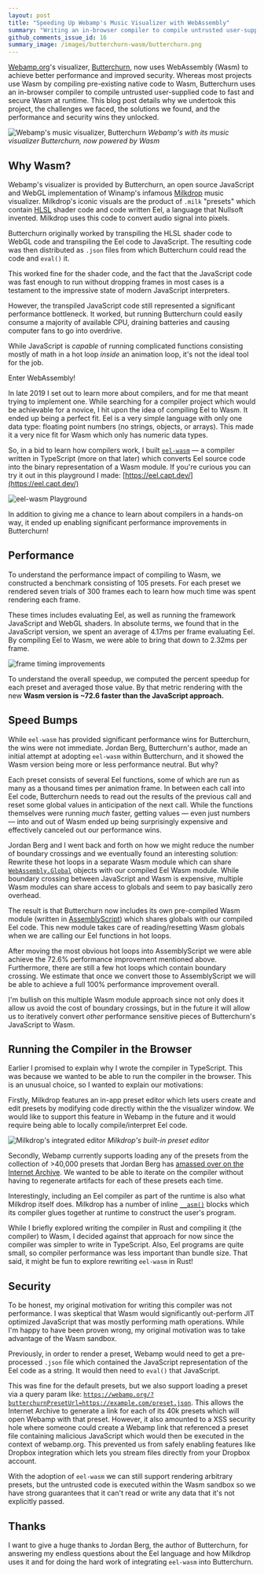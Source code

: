 ```yaml
---
layout: post
title: "Speeding Up Webamp's Music Visualizer with WebAssembly"
summary: "Writing an in-browser compiler to compile untrusted user-supplied code to fast and secure Wasm at runtime."
github_comments_issue_id: 16
summary_image: /images/butterchurn-wasm/butterchurn.png
---
```


[Webamp.org](http://webamp.org)'s visualizer, [Butterchurn](https://github.com/jberg/butterchurn), now uses WebAssembly (Wasm) to achieve better performance and improved security. Whereas most projects use Wasm by compiling pre-existing native code to Wasm, Butterchurn uses an in-browser compiler to compile untrusted user-supplied code to fast and secure Wasm at runtime. This blog post details why we undertook this project, the challenges we faced, the solutions we found, and the performance and security wins they unlocked.

![Webamp's music visualizer, Butterchurn](/images/butterchurn-wasm/butterchurn.png)
_Webamp's with its music visualizer Butterchurn, now powered by Wasm_

## Why Wasm?

Webamp's visualizer is provided by Butterchurn, an open source JavaScript and WebGL implementation of Winamp's infamous [Milkdrop](https://en.wikipedia.org/wiki/MilkDrop) music visualizer. Milkdrop's iconic visuals are the product of `.milk` "presets" which contain [HLSL](https://en.wikipedia.org/wiki/High-Level_Shading_Language) shader code and code written Eel, a language that Nullsoft invented. Milkdrop uses this code to convert audio signal into pixels.

Butterchurn originally worked by transpiling the HLSL shader code to WebGL code and transpiling the Eel code to JavaScript. The resulting code was then distributed as `.json` files from which Butterchurn could read the code and `eval()` it.

This worked fine for the shader code, and the fact that the JavaScript code was fast enough to run without dropping frames in most cases is a testament to the impressive state of modern JavaScript interpreters.

However, the transpiled JavaScript code still represented a significant performance bottleneck. It worked, but running Butterchurn could easily consume a majority of available CPU, draining batteries and causing computer fans to go into overdrive.

While JavaScript is *capable* of running complicated functions consisting mostly of math in a hot loop *inside* an animation loop, it's not the ideal tool for the job.

Enter WebAssembly!

In late 2019 I set out to learn more about compilers, and for me that meant trying to implement one. While searching for a compiler project which would be achievable for a novice, I hit upon the idea of compiling Eel to Wasm. It ended up being a perfect fit. Eel is a very simple language with only one data type: floating point numbers (no strings, objects, or arrays). This made it a very nice fit for Wasm which only has numeric data types. 

So, in a bid to learn how compilers work, I built [`eel-wasm`](https://github.com/captbaritone/eel-wasm) — a compiler written in TypeScript (more on that later) which converts Eel source code into the binary representation of a Wasm module. If you're curious you can try it out in this playground I made: [https://eel.capt.dev/](https://eel.capt.dev/)

![eel-wasm Playground](/images/butterchurn-wasm/eel-wasm-playground.png)

In addition to giving me a chance to learn about compilers in a hands-on way, it ended up enabling significant performance improvements in Butterchurn!

## Performance

To understand the performance impact of compiling to Wasm, we constructed a benchmark consisting of 105 presets. For each preset we rendered seven trials of 300 frames each to learn how much time was spent rendering each frame.

These times includes evaluating Eel, as well as running the framework JavaScript and WebGL shaders. In absolute terms, we found that in the JavaScript version, we spent an average of 4.17ms per frame evaluating Eel. By compiling Eel to Wasm, we were able to bring that down to 2.32ms per frame.

![frame timing improvements](/images/butterchurn-wasm/frame-timing.svg)

To understand the overall speedup, we computed the percent speedup for each preset and averaged those value. By that metric rendering with the new **Wasm version is ~72.6 faster than the JavaScript approach.**

## Speed Bumps

While `eel-wasm` has provided significant performance wins for Butterchurn, the wins were not immediate. Jordan Berg, Butterchurn's author, made an initial attempt at adopting `eel-wasm` within Butterchurn, and it showed the Wasm version being more or less performance neutral. But why?

Each preset consists of several Eel functions, some of which are run as many as a thousand times per animation frame. In between each call into Eel code, Butterchurn needs to read out the results of the previous call and reset some global values in anticipation of the next call. While the functions themselves were running *much* faster, getting values — even just numbers — into and out of Wasm ended up being surprisingly expensive and effectively canceled out our performance wins.

Jordan Berg and I went back and forth on how we might reduce the number of boundary crossings and we eventually found an interesting solution: Rewrite these hot loops in a separate Wasm module which can share [`WebAssembly.Global`](http://webassembly.Global) objects with our compiled Eel Wasm module. While boundary crossing between JavaScript and Wasm is expensive, multiple Wasm modules can share access to globals and seem to pay basically zero overhead.

The result is that Butterchurn now includes its own pre-compiled Wasm module (written in [AssemblyScript](https://www.assemblyscript.org/)) which shares globals with our compiled Eel code. This new module takes care of reading/resetting Wasm globals when we are calling our Eel functions in hot loops.

After moving the most obvious hot loops into AssemblyScript we were able achieve the 72.6% performance improvement mentioned above. Furthermore, there are still a few hot loops which contain boundary crossing. We estimate that once we convert those to AssemblyScript we will be able to achieve a full 100% performance improvement overall.

I'm bullish on this multiple Wasm module approach since not only does it allow us avoid the cost of boundary crossings, but in the future it will allow us to iteratively convert *other* performance sensitive pieces of Butterchurn's JavaScript to Wasm.

## Running the Compiler in the Browser

Earlier I promised to explain why I wrote the compiler in TypeScript. This was because we wanted to be able to run the compiler in the browser. This is an unusual choice, so I wanted to explain our motivations:

Firstly, Milkdrop features an in-app preset editor which lets users create and edit presets by modifying code directly within the the visualizer window. We would like to support this feature in Webamp in the future and it would require being able to locally compile/interpret Eel code.

![Milkdrop's integrated editor](/images/butterchurn-wasm/milkdrop-editor.png)
_Milkdrop's built-in preset editor_

Secondly, Webamp currently supports loading any of the presets from the collection of >40,000 presets that Jordan Berg has [amassed over on the Internet Archive](https://archive.org/details/milkdrops). We wanted to be able to iterate on the compiler without having to regenerate artifacts for each of these presets each time.

Interestingly, including an Eel compiler as part of the runtime is also what Milkdrop itself does. Milkdrop has a number of inline [`__asm()`](https://docs.microsoft.com/en-us/cpp/assembler/inline/asm?view=msvc-160) blocks which its compiler glues together at runtime to construct the user's program.

While I briefly explored writing the compiler in Rust and compiling it (the compiler) to Wasm, I decided against that approach for now since the compiler was simpler to write in TypeScript. Also, Eel programs are quite small, so compiler performance was less important than bundle size. That said, it might be fun to explore rewriting `eel-wasm` in Rust!

## Security

To be honest, my original motivation for writing this compiler was not performance. I was skeptical that Wasm would significantly out-perform JIT optimized JavaScript that was mostly performing math operations. While I'm happy to have been proven wrong, my original motivation was to take advantage of the Wasm sandbox.

Previously, in order to render a preset, Webamp would need to get a pre-processed `.json` file which contained the JavaScript representation of the Eel code as a string. It would then need to `eval()` that JavaScript.

This was fine for the default presets, but we also support loading a preset via a query param like: [`https://webamp.org/?butterchurnPresetUrl=https://example.com/preset.json`](https://webamp.org/?butterchurnPresetUrl=https://archive.org/cors/md_raron_dark_side_of_the_moon_pink_floyd/md_raron_dark_side_of_the_moon_pink_floyd.json). This allows the Internet Archive to generate a link for each of its 40k presets which will open Webamp with that preset. However, it also amounted to a XSS security hole where someone could create a Webamp link that referenced a preset file containing malicious JavaScript which would then be executed in the context of webamp.org. This prevented us from safely enabling features like Dropbox integration which lets you stream files directly from your Dropbox account.

With the adoption of `eel-wasm` we can still support rendering arbitrary presets, but the untrusted code is executed within the Wasm sandbox so we have strong guarantees that it can't read or write any data that it's not explicitly passed.

## Thanks

I want to give a huge thanks to Jordan Berg, the author of Butterchurn, for answering my endless questions about the Eel language and how Milkdrop uses it and for doing the hard work of integrating `eel-wasm` into Butterchurn.
